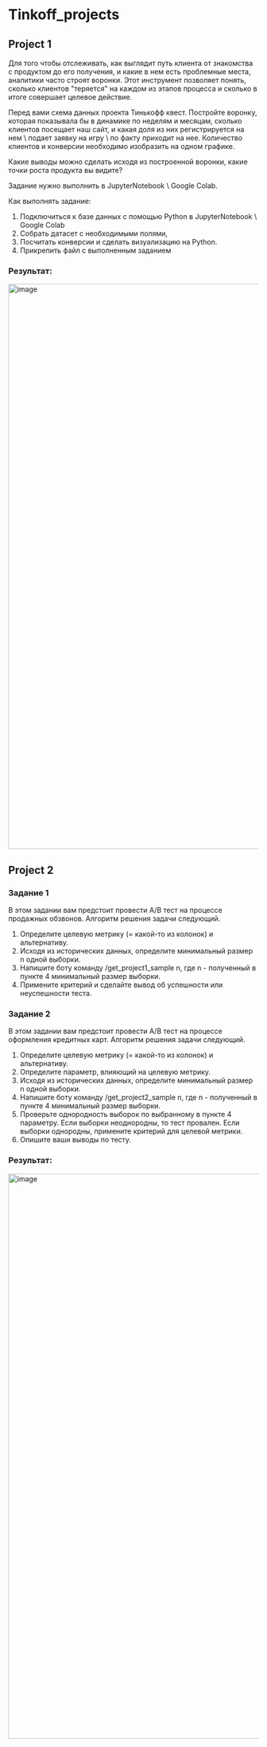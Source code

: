 # Tinkoff_projects
## Project 1
Для того чтобы отслеживать, как выглядит путь клиента от знакомства с продуктом до его получения, и какие в нем есть проблемные места, аналитики часто строят воронки. Этот инструмент позволяет понять, сколько клиентов "теряется" на каждом из этапов процесса и сколько в итоге совершает целевое действие.

Перед вами схема данных проекта Тинькофф квест. Постройте воронку, которая показывала бы в динамике по неделям и месяцам, сколько клиентов посещает наш сайт, и какая доля из них регистрируется на нем \ подает заявку на игру \ по факту приходит на нее. Количество клиентов и конверсии необходимо изобразить на одном графике.

Какие выводы можно сделать исходя из построенной воронки, какие точки роста продукта вы видите?

Задание нужно выполнить в JupyterNotebook \ Google Colab.

Как выполнять задание:

1) Подключиться к базе данных с помощью Python в JupyterNotebook \ Google Colab 
2) Собрать датасет с необходимыми полями,
3) Посчитать конверсии и сделать визуализацию на Python.
4) Прикрепить файл с выполненным заданием
### Результат: 
<img width="1135" alt="image" src="https://github.com/LeontiyTsukanov/Tinkoff_projects/assets/122561265/3b9bca9a-3aa9-4d19-a57d-fc8bfc407f78">


## Project 2
### Задание 1
В этом задании вам предстоит провести A/B тест на процессе продажных обзвонов. Алгоритм решения задачи следующий.

1) Определите целевую метрику (= какой-то из колонок) и альтернативу.
2) Исходя из исторических данных, определите минимальный размер n одной выборки.
3) Напишите боту команду /get_project1_sample n, где n - полученный в пункте 4 минимальный размер выборки.
4) Примените критерий и сделайте вывод об успешности или неуспешности теста.

### Задание 2
В этом задании вам предстоит провести A/B тест на процессе оформления кредитных карт. Алгоритм решения задачи следующий.

1) Определите целевую метрику (= какой-то из колонок) и альтернативу.
2) Определите параметр, влияющий на целевую метрику.
3) Исходя из исторических данных, определите минимальный размер n одной выборки.
4) Напишите боту команду /get_project2_sample n, где n - полученный в пункте 4 минимальный размер выборки.
5) Проверьте однородность выборок по выбранному в пункте 4 параметру. Если выборки неоднородны, то тест провален. Если выборки однородны, примените критерий для целевой метрики.
6) Опишите ваши выводы по тесту.
### Результат: 
<img width="1135" alt="image" src="https://github.com/LeontiyTsukanov/Tinkoff_projects/assets/122561265/7afd4514-b8e7-45b3-9ebf-2c27ab2a536c">

